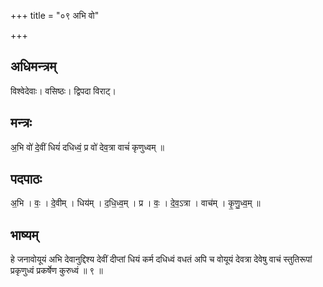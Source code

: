 +++
title = "०९ अभि वो"

+++
## अधिमन्त्रम्
विश्वेदेवाः। वसिष्ठः। द्विपदा विराट्।

## मन्त्रः
अ॒भि वो॑ दे॒वीं धियं॑ दधिध्वं॒ प्र वो॑ देव॒त्रा वाचं॑ कृणुध्वम् ॥

## पदपाठः
अ॒भि । वः॒ । दे॒वीम् । धिय॑म् । द॒धि॒ध्व॒म् । प्र । वः॒ । दे॒व॒ऽत्रा । वाच॑म् । कृ॒णु॒ध्व॒म् ॥

## भाष्यम्
हे जनावोयूयं अभि देवानुद्दिश्य देवीं दीप्तां धियं कर्म दधिध्वं वधतं अपि च वोयूयं देवत्रा देवेषु वाचं स्तुतिरूपां प्रकृणुध्वं प्रकर्षेण कुरुध्वं ॥ ९ ॥